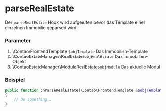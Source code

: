 # parseRealEstate

Der `parseRealEstate` Hook wird aufgerufen bevor das Template einer einzelnen Immobilie geparsed wird.

### Parameter

1. \Contao\FrontendTemplate `$objTemplate` Das Immobilien-Template 
2. \ContaoEstateManager\RealEstate`$objRealEstate` Das Immobilien-Objekt 
3. \ContaoEstateManager\ModuleRealEstate`$objModule` Das aktuelle Modul

### Beispiel

```php
public function onParseRealEstate(\Contao\FrontendTemplate &$objTemplate, \ContaoEstateManager\RealEstate $objRealEstate, \ContaoEstateManager\ModuleRealEstate $objModule): void
{
    // Do something …
}
```


